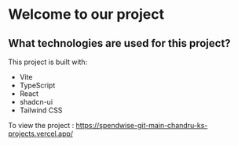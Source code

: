 # Welcome to our project

## What technologies are used for this project?

This project is built with:

- Vite
- TypeScript
- React
- shadcn-ui
- Tailwind CSS

To view the project : https://spendwise-git-main-chandru-ks-projects.vercel.app/
